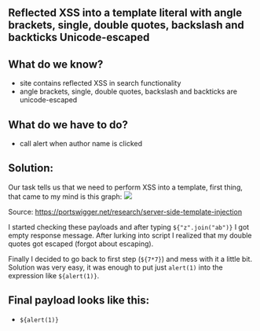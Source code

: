 
## Reflected XSS into a template literal with angle brackets, single, double quotes, backslash and backticks Unicode-escaped

## What do we know?
- site contains reflected XSS in search functionality
- angle brackets, single, double quotes, backslash and backticks are unicode-escaped

## What do we have to do?
- call alert when author name is clicked

## Solution:
Our task tells us that we need to perform XSS into a template, first thing, that came to my mind is this graph:
![](https://portswigger.net/cms/images/migration/blog/screen-shot-2015-07-20-at-09-21-56.png)

Source: https://portswigger.net/research/server-side-template-injection

I started checking these payloads and after typing `${"z".join("ab")}` I got empty response message.
After lurking into script I realized that my double quotes got escaped (forgot about escaping).

Finally I decided to go back to first step (`${7*7}`) and mess with it a little bit. Solution was very easy, it was enough to put just `alert(1)` into the expression like `${alert(1)}`. 

## Final payload looks like this:
- `${alert(1)}`

